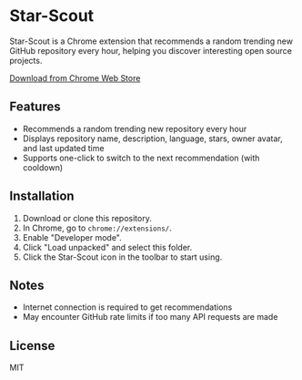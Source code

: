 # Star-Scout

Star-Scout is a Chrome extension that recommends a random trending new GitHub repository every hour, helping you discover interesting open source projects.

[Download from Chrome Web Store](https://chromewebstore.google.com/detail/canmmkdepfkcjmmcjejomjgencfjipmc?utm_source=item-share-cb)

## Features

-   Recommends a random trending new repository every hour
-   Displays repository name, description, language, stars, owner avatar, and last updated time
-   Supports one-click to switch to the next recommendation (with cooldown)

## Installation

1. Download or clone this repository.
2. In Chrome, go to `chrome://extensions/`.
3. Enable "Developer mode".
4. Click "Load unpacked" and select this folder.
5. Click the Star-Scout icon in the toolbar to start using.

## Notes

-   Internet connection is required to get recommendations
-   May encounter GitHub rate limits if too many API requests are made

## License

MIT
